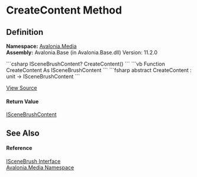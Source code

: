 # CreateContent Method




## Definition
**Namespace:** <a href="N_Avalonia_Media">Avalonia.Media</a>  
**Assembly:** Avalonia.Base (in Avalonia.Base.dll) Version: 11.2.0

<Tabs groupId="api-code-preview">
<TabItem value="csharp" label="C#">
```csharp
ISceneBrushContent? CreateContent()
```
</TabItem>
<TabItem value="vb" label="VB">
```vb
Function CreateContent As ISceneBrushContent
```
</TabItem>
<TabItem value="fsharp" label="F#">
```fsharp
abstract CreateContent : unit -> ISceneBrushContent 
```
</TabItem>
</Tabs>



<a href="https://github.com/AvaloniaUI/Avalonia/tree/master/src/Avalonia.Base/Media/ISceneBrush.cs" title="View the source code">View Source</a>



#### Return Value
<a href="T_Avalonia_Media_ISceneBrushContent">ISceneBrushContent</a>

## See Also


#### Reference
<a href="T_Avalonia_Media_ISceneBrush">ISceneBrush Interface</a>  
<a href="N_Avalonia_Media">Avalonia.Media Namespace</a>  

